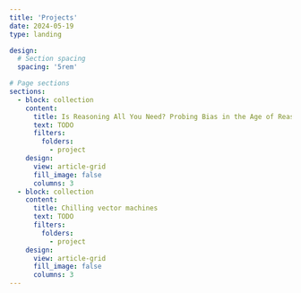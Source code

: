 ```yaml
---
title: 'Projects'
date: 2024-05-19
type: landing

design:
  # Section spacing
  spacing: '5rem'

# Page sections
sections:
  - block: collection
    content:
      title: Is Reasoning All You Need? Probing Bias in the Age of Reasoning Language Models
      text: TODO 
      filters:
        folders:
          - project
    design:
      view: article-grid
      fill_image: false
      columns: 3
  - block: collection
    content:
      title: Chilling vector machines
      text: TODO
      filters:
        folders:
          - project
    design:
      view: article-grid
      fill_image: false
      columns: 3
---
```

